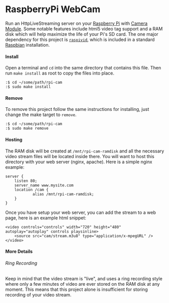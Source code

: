 # RaspberryPi WebCam
Run an HttpLiveStreaming server on your [Raspberry Pi][1] with
[Camera Module][2]. Some notable features include html5 video tag support and a
RAM disk which will help maximize the life of your Pi's SD card. The one major
dependency for this project is [`raspivid`][3], which is included in a standard
[Raspbian][4] installation.

#### Install

Open a terminal and `cd` into the same directory that contains this file. Then
run `make install` as root to copy the files into place.

    :$ cd ~/some/path/rpi-cam
    :$ sudo make install

#### Remove

To remove this project follow the same instructions for installing, just change
the make target to `remove`.

    :$ cd ~/some/path/rpi-cam
    :$ sudo make remove

#### Hosting

The RAM disk will be created at `/mnt/rpi-cam-ramdisk` and all the necessary
video stream files will be located inside there. You will want to host this
directory with your web server (nginx, apache). Here is a simple nginx example:

    server {
        listen 80;
        server_name www.mysite.com
        location /cam {
                alias /mnt/rpi-cam-ramdisk;
        }
    }

Once you have setup your web server, you can add the stream to a web page, here
is an example html snippet:

    <video controls="controls" width="720" height="480" autoplay="autoplay" controls playsinline>
        <source src="cam/stream.m3u8" type="application/x-mpegURL" />
    </video>

#### More Details

###### Ring Recording

Keep in mind that the video stream is "live", and uses a ring recording style
where only a few minutes of video are ever stored on the RAM disk at any moment.
This means that this project alone is insufficient for storing recording of your
video stream.

[1]: https://www.raspberrypi.org
[2]: https://www.raspberrypi.org/documentation/raspbian/applications/camera.md
[3]: https://www.raspberrypi.org/documentation/usage/camera/raspicam/raspivid.md
[4]: https://www.raspberrypi.org/documentation/raspbian/
